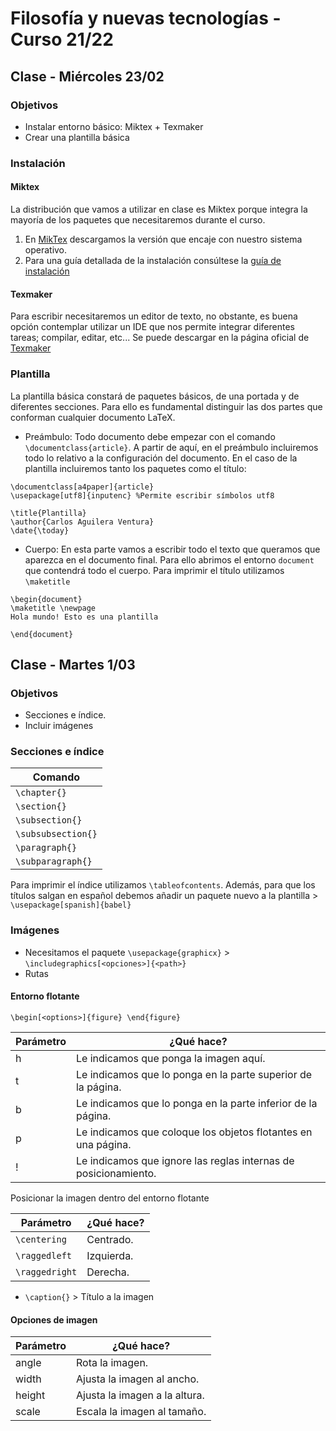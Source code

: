 # Filosofía y nuevas tecnologías - Curso 21/22
## Clase - Miércoles 23/02
### Objetivos
* Instalar entorno básico: Miktex + Texmaker
* Crear una plantilla básica

### Instalación 
#### Miktex
La distribución que vamos a utilizar en clase es Miktex porque integra la
mayoría de los paquetes  que necesitaremos durante el curso. 
1. En [MikTex](https://miktex.org/download) descargamos la versión que encaje con nuestro sistema operativo.
2. Para una guía detallada de la instalación consúltese la [guía de instalación](https://miktex.org/howto/install-miktex)

#### Texmaker
Para escribir necesitaremos un editor de texto, no obstante, es buena opción
contemplar utilizar un IDE que nos permite integrar diferentes tareas;
compilar, editar, etc... Se puede descargar en la página oficial de
[Texmaker](https://www.xm1math.net/texmaker/download.html)

### Plantilla
La plantilla básica constará de paquetes básicos, de una portada y de
diferentes secciones. Para ello es fundamental distinguir las dos partes que
conforman cualquier documento LaTeX.
* Preámbulo: Todo documento debe empezar con el comando
  `\documentclass{article}`. A partir de aquí, en el preámbulo incluiremos todo
  lo relativo a la configuración del documento. En el caso de la plantilla
  incluiremos tanto los paquetes como el título: 
```
\documentclass[a4paper]{article}
\usepackage[utf8]{inputenc} %Permite escribir símbolos utf8

\title{Plantilla}
\author{Carlos Aguilera Ventura}
\date{\today}
```
* Cuerpo:  En esta parte vamos a escribir todo el texto que queramos que
  aparezca en el documento final. Para ello abrimos el entorno `document` que
  contendrá todo el cuerpo. Para imprimir el título utilizamos `\maketitle`
```
\begin{document}
\maketitle \newpage
Hola mundo! Esto es una plantilla

\end{document}
```
## Clase - Martes 1/03
### Objetivos
* Secciones e índice.
* Incluir imágenes

### Secciones e índice

| Comando         |
|-----------------|
| `\chapter{}`    |
| `\section{}`    |
| `\subsection{}`    |
| `\subsubsection{}`    | 
| `\paragraph{}`    | 
| `\subparagraph{}`    | 

Para imprimir el índice utilizamos `\tableofcontents`. Además, para que los
títulos salgan en español debemos añadir un paquete nuevo a la plantilla >
`\usepackage[spanish]{babel}`

### Imágenes
* Necesitamos el paquete `\usepackage{graphicx}` > `\includegraphics[<opciones>]{<path>}`
* Rutas

#### Entorno flotante
`\begin[<options>]{figure} \end{figure}`

|Parámetro | ¿Qué hace?|
|----------|-----------|
|h| Le indicamos que ponga la imagen aquı́.|
|t| Le indicamos que lo ponga en la parte superior de la página.|
|b| Le indicamos que lo ponga en la parte inferior de la página.|
|p| Le indicamos que coloque los objetos flotantes en una página.|
|!| Le indicamos que ignore las reglas internas de posicionamiento.|

Posicionar la imagen dentro del entorno flotante

|Parámetro | ¿Qué hace?|
|----------|-----------|
|`\centering`| Centrado.|
|`\raggedleft`| Izquierda.|
|`\raggedright`| Derecha.|

* `\caption{}` > Título a la imagen

#### Opciones de imagen

|Parámetro | ¿Qué hace?|
|----------|-----------|
|angle | Rota la imagen.|
|width | Ajusta la imagen al ancho.|
|height| Ajusta la imagen a la altura.|
|scale | Escala la imagen al tamaño.|

